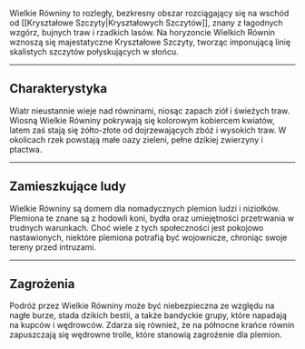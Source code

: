 Wielkie Równiny to rozległy, bezkresny obszar rozciągający się na wschód od [[Kryształowe Szczyty|Kryształowych Szczytów]], znany z łagodnych wzgórz, bujnych traw i rzadkich lasów. Na horyzoncie Wielkich Równin wznoszą się majestatyczne Kryształowe Szczyty, tworząc imponującą linię skalistych szczytów połyskujących w słońcu.

- - -
## **Charakterystyka**

Wiatr nieustannie wieje nad równinami, niosąc zapach ziół i świeżych traw. Wiosną Wielkie Równiny pokrywają się kolorowym kobiercem kwiatów, latem zaś stają się żółto-złote od dojrzewających zbóż i wysokich traw. W okolicach rzek powstają małe oazy zieleni, pełne dzikiej zwierzyny i ptactwa.

- - -
## **Zamieszkujące ludy**

Wielkie Równiny są domem dla nomadycznych plemion ludzi i niziołków. Plemiona te znane są z hodowli koni, bydła oraz umiejętności przetrwania w trudnych warunkach. Choć wiele z tych społeczności jest pokojowo nastawionych, niektóre plemiona potrafią być wojownicze, chroniąc swoje tereny przed intruzami.

- - -
## **Zagrożenia**

Podróż przez Wielkie Równiny może być niebezpieczna ze względu na nagłe burze, stada dzikich bestii, a także bandyckie grupy, które napadają na kupców i wędrowców. Zdarza się również, że na północne krańce równin zapuszczają się wędrowne trolle, które stanowią zagrożenie dla plemion.
